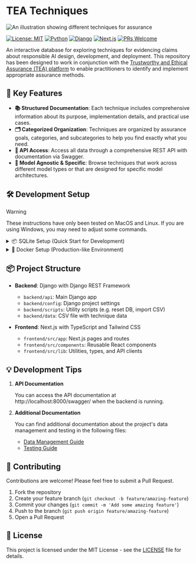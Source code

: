 # TEA Techniques

![An illustration showing different techniques for assurance](https://alan-turing-institute.github.io/turing-commons/assets/images/illustrations/trust-yellow.png)

[![License: MIT](https://img.shields.io/badge/License-MIT-blue.svg)](https://opensource.org/licenses/MIT)
[![Python](https://img.shields.io/badge/Python-3.12-blue)](https://www.python.org/downloads/)
[![Django](https://img.shields.io/badge/Django-5.1-green)](https://www.djangoproject.com/)
[![Next.js](https://img.shields.io/badge/Next.js-15.2-black)](https://nextjs.org/)
[![PRs Welcome](https://img.shields.io/badge/PRs-welcome-brightgreen.svg)](http://makeapullrequest.com)

An interactive database for exploring techniques for evidencing claims about responsible AI design, development, and deployment. This repository has been designed to work in conjunction with the [Trustworthy and Ethical Assurance (TEA) platform](https://assuranceplatform.azurewebsites.net/) to enable practitioners to identify and implement appropriate assurance methods.

## 🚀 Key Features

- **📚 Structured Documentation**: Each technique includes comprehensive information about its purpose, implementation details, and practical use cases.
- **🗂️ Categorized Organization**: Techniques are organized by assurance goals, categories, and subcategories to help you find exactly what you need.
- **🔌 API Access**: Access all data through a comprehensive REST API with documentation via Swagger.
- **🧩 Model Agnostic & Specific**: Browse techniques that work across different model types or that are designed for specific model architectures.

## 🛠️ Development Setup

> [!WARNING]
> These instructions have only been tested on MacOS and Linux. If you are using Windows, you may need to adjust some commands.

<details>
<summary>📦 SQLite Setup (Quick Start for Development)</summary>

For local development, we use SQLite as the database backend. This setup is quick and easy to get started but is not suitable for production use:

1. **Clone the repository**
   ```bash
   git clone https://github.com/chrisdburr/tea-techniques.git
   cd tea-techniques
   ```

2. **Setup environment variable**

  ```bash
  cp .env.example .env
  ```

  - You may want to review and adjust the values in the `.env` file (e.g. change user and password)

3. **Set up the backend**
   ```bash
   cd backend
   poetry install
   poetry run python scripts/reset_and_import.py
   ```

4. **Run the backend with SQLite**
   ```bash
   USE_SQLITE=True poetry run python manage.py runserver
   ```

5. **In a new terminal, set up and run the frontend**
   ```bash
   cd frontend
   npm install
   npm run dev --turbopack
   ```

6. **Access the application**
   - Frontend: http://localhost:3000
   - API: http://localhost:8000/api/
   - Django Admin: http://localhost:8000/admin/

</details>

<details>
<summary>🐳 Docker Setup (Production-like Environment)</summary>

If you want to use the full Docker setup with PostgreSQL:

1. **Setup environment variable**

  ```bash
  cp .env.example .env
  ```

  - You may want to review and adjust the values in the `.env` file (e.g. change user and password)

2. **Start the application**

   ```bash
   docker compose up -d
   ```

3. **Access the application**

  - Frontend: http://localhost:3000
  - API: http://localhost:8000/api/

</details>

## 📦 Project Structure

- **Backend**: Django with Django REST Framework
  - `backend/api`: Main Django app
  - `backend/config`: Django project settings
  - `backend/scripts`: Utility scripts (e.g. reset DB, import CSV)
  - `backend/data`: CSV file with technique data

- **Frontend**: Next.js with TypeScript and Tailwind CSS
  - `frontend/src/app`: Next.js pages and routes
  - `frontend/src/components`: Reusable React components
  - `frontend/src/lib`: Utilities, types, and API clients

## 💡 Development Tips

1. **API Documentation**
   
   You can access the API documentation at http://localhost:8000/swagger/ when the backend is running.

2. **Additional Documentation**

   You can find additional documentation about the project's data management and testing in the following files:

   - [Data Management Guide](docs/DATA-MANAGEMENT.md)
   - [Testing Guide](docs/TESTING.md)

## 🤝 Contributing

Contributions are welcome! Please feel free to submit a Pull Request.

1. Fork the repository
2. Create your feature branch (`git checkout -b feature/amazing-feature`)
3. Commit your changes (`git commit -m 'Add some amazing feature'`)
4. Push to the branch (`git push origin feature/amazing-feature`)
5. Open a Pull Request

## 📄 License

This project is licensed under the MIT License - see the [LICENSE](LICENSE) file for details.
